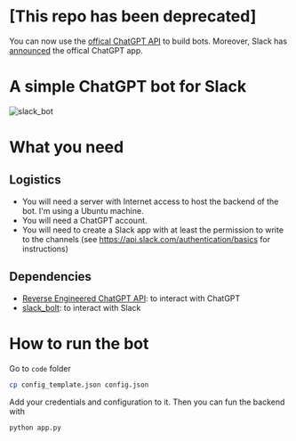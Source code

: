 # [This repo has been deprecated]

You can now use the [offical ChatGPT API](https://openai.com/blog/introducing-chatgpt-and-whisper-apis) to build bots.
Moreover, Slack has [announced](https://www.salesforce.com/news/stories/chatgpt-app-for-slack/) the offical ChatGPT app.

# A simple ChatGPT bot for Slack

![slack_bot](https://user-images.githubusercontent.com/31357713/219899609-fbf0ddb4-e52e-4369-b5c1-8a60d420e0d5.gif)

# What you need

## Logistics

- You will need a server with Internet access to host the backend of the bot. I'm using a Ubuntu machine.
- You will need a ChatGPT account.
- You will need to create a Slack app with at least the permission to write to the channels (see https://api.slack.com/authentication/basics for instructions)

## Dependencies

- [Reverse Engineered ChatGPT API](https://github.com/acheong08/ChatGPT): to interact with ChatGPT
- [slack_bolt](https://slack.dev/bolt-python/tutorial/getting-started): to interact with Slack

# How to run the bot

Go to `code` folder

```sh
cp config_template.json config.json
```

Add your credentials and configuration to it. Then you can fun the backend with

```sh
python app.py
```
